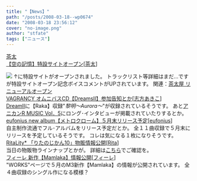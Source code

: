 ```yaml
---
title: "【News】"
path: "/posts/2008-03-18--wp0674"
date: "2008-03-18 23:56:12"
cover: "no-image.png"
author: "stfate"
tags: ["ニュース"]
---
```


<style type="text/css">
<!--
p {white-space: pre-wrap};
-->
</style>

<a class="topics" href="http://www.team-e.co.jp/soranokioku/index.html" target="_blank">茶太 【空の記憶】特設サイトオープン</a><span class="junre">[<a href="http://chata.moo.jp/" target="_blank">茶太</a>]</span>
<div class="news"><a href="http://www.team-e.co.jp/soranokioku/" target="_blank"><img src="http://stfate.net/img/soranokioku400x80.gif" class="image" /></a>
↑に特設サイトがオープンされました。
トラックリスト等詳細はまだ…ですが特設サイトオープン記念ボイスコメントがUPされています。
関連：<a href="http://chata.moo.jp/" target="_blank">茶太屋 リニューアルオープン</a></div>
<a class="topics" href="http://www.vagrancy.jp/" target="_blank">VAGRANCY オムニバスCD【DreamsⅡ】参加告知とか</a><span class="junre">[<a href="http://www.vagrancy.jp/" target="_blank">志方あきこ</a>]</span>
<div class="news"><a href="http://hats.excite.co.jp/p/disco7/" target="_blank">DreamⅡ</a>に【Raka】収録"<em>黎明～Aurora～</em>"が収録されているそうです。
あと<a href="http://www.anican.net/modules/news/article.php?storyid=143" target="_blank">アニカンR MUSIC Vol．5</a>にロング･インタビューが掲載されていたりするとか。</div>
<a class="topics" href="http://eufonius.net/" target="_blank">eufonius new album【メトロクローム】５月末リリース予定</a><span class="junre">[<a href="http://eufonius.net/" target="_blank">eufonius</a>]</span>
<div class="news">自主制作流通でフル･アルバムをリリース予定だとか。
全１１曲収録で５月末にリリースを予定しているそうです。
コレは気になる１枚になりそうです。</div>
<a class="topics" href="http://ritarita.jp/" target="_blank">RitaLity* 「りたのじかん10」物販情報公開</a><span class="junre">[<a href="http://ritarita.jp/" target="_blank">Rita</a>]</span>
<div class="news">当日の物販物ラインナップとかが。
詳細は<a href="http://www.ritarita.jp/010/" target="_blank">こちら</a>でご確認を。</div>
<a class="topics" href="http://shule-aroon.sakura.ne.jp/filie/" target="_blank">フィーレ 新作【Mamlaka】情報公開</a><span class="junre">[<a href="http://shule-aroon.sakura.ne.jp/filie/" target="_blank">フィーレ</a>]</span>
<div class="news">"WORKS"ページで５月のM3新作【Mamlaka】の情報が公開されています。
全４曲収録のシングル作になる模様？</div>
